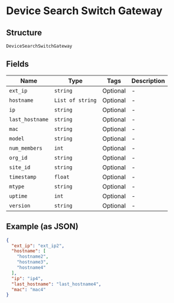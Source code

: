 
# Device Search Switch Gateway

## Structure

`DeviceSearchSwitchGateway`

## Fields

| Name | Type | Tags | Description |
|  --- | --- | --- | --- |
| `ext_ip` | `string` | Optional | - |
| `hostname` | `List of string` | Optional | - |
| `ip` | `string` | Optional | - |
| `last_hostname` | `string` | Optional | - |
| `mac` | `string` | Optional | - |
| `model` | `string` | Optional | - |
| `num_members` | `int` | Optional | - |
| `org_id` | `string` | Optional | - |
| `site_id` | `string` | Optional | - |
| `timestamp` | `float` | Optional | - |
| `mtype` | `string` | Optional | - |
| `uptime` | `int` | Optional | - |
| `version` | `string` | Optional | - |

## Example (as JSON)

```json
{
  "ext_ip": "ext_ip2",
  "hostname": [
    "hostname2",
    "hostname3",
    "hostname4"
  ],
  "ip": "ip4",
  "last_hostname": "last_hostname4",
  "mac": "mac4"
}
```

